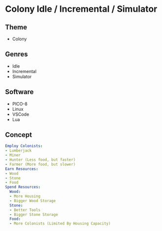 # Colony Idle / Incremental / Simulator
## Theme
- Colony
## Genres
- Idle
- Incremental
- Simulator
## Software
- PICO-8
- Linux
- VSCode
- Lua
## Concept
```yml
Employ Colonists:
- Lumberjack
- Miner
- Hunter (Less food, but faster)
- Farmer (More food, but slower)
Earn Resources:
- Wood
- Stone
- Food
Spend Resources:
  Wood:
  - More Housing
  - Bigger Wood Storage
  Stone:
  - Better Tools
  - Bigger Stone Storage
  Food:
  - More Colonists (Limited By Housing Capacity)
```